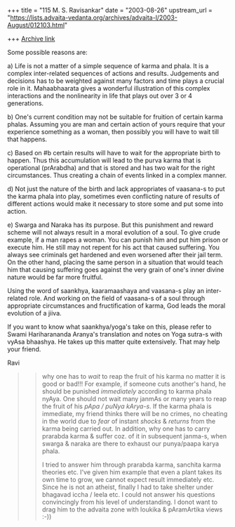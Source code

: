 +++
title = "115 M. S. Ravisankar"
date = "2003-08-26"
upstream_url = "https://lists.advaita-vedanta.org/archives/advaita-l/2003-August/012103.html"

+++
[Archive link](https://lists.advaita-vedanta.org/archives/advaita-l/2003-August/012103.html)

Some possible reasons are:

a) Life is not a matter of a simple sequence of karma and phala. It is a
complex inter-related sequences of actions and results. Judgements and
decisions has to be weighted against many factors and time plays a crucial
role in it. Mahaabhaarata gives a wonderful illustration of this complex
interactions and the nonlinearity in life that plays out over 3 or 4
generations.


b) One's current condition may not be suitable for fruition of certain karma
phalas. Assuming you are man and certain action of yours require that your
experience something as a woman, then possibly you will have to wait till
that happens.

c) Based on #b certain results will have to wait for the appropriate birth
to happen. Thus this accumulation will lead to the purva karma that is
operational (prArabdha) and that is stored and has two wait for the right
circumstances. Thus creating a chain of events linked in a complex manner.

d) Not just the nature of the birth and lack appropriates of vaasana-s to
put the karma phala into play, sometimes even conflicting  nature of results
of different actions  would make it necessary to store some and put some
into action.

e) Swarga and Naraka has its purpose. But this punishment and reward scheme
will not always result in a moral evolution of a soul. To give crude
example, if a man rapes a woman. You can punish him and put him prison or
execute him. He still may not repent for his act that caused suffering. You
always see criminals get hardened and even worsened after their jail term.
On the other hand, placing the same person in a situation that would teach
him that causing suffering goes against the very grain of one's inner divine
nature would be far more fruitful.

Using the word of saankhya, kaaramaashaya and vaasana-s play an
inter-related role. And working on the field of vaasana-s of a soul through
appropriate circumstances and fructification of karma, God leads the moral
evolution of a jiiva.

If you want to know what saankhya/yoga's take on this, please refer to Swami
Hariharananda Aranya's translation and notes on Yoga sutra-s with vyAsa
bhaashya. He takes up this matter quite extensively. That may help your
friend.




Ravi


> >
> >why one has to *wait* to reap the fruit of his karma no
> >matter it is good or bad!!!  For example, if someone cuts another's
> hand,
> >he should be punished *immediately* according to karma phala nyAya.
> One
> >should not wait many janmAs or many years to reap the fruit of his
> *pApa /
> >puNya
> >kArya-s*.  If the karma phala is immediate, my friend thinks there will
> be
> >no
> >crimes, no cheating in the world due to *fear* of instant *shocks* &
> >*returns* from the karma being carried out.  In addition, why one has
> to
> >carry prarabda karma & suffer coz. of it in subsequent janma-s, when
> swarga
> >& naraka are there to exhaust our punya/paapa karya phala.
> >
> >I tried to answer him through prarabda karma, sanchita karma theories
> etc.
> >I've given him example that even a plant takes its own time to grow, we
> >cannot expect result immediately etc. Since he is not an atheist,
> finally I
> >had to take shelter under bhagavad iccha / leela etc.  I could not
> answer
> >his questions convincingly from his level of understanding.  I donot
> want
> >to drag him to the advaita zone with loukika & pAramArtika views :-))
> >
>

